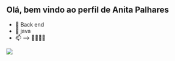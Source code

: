 ## Olá, bem vindo ao perfil de Anita Palhares

- 🔭 Back end
- 🌱 java
- 📫 
-->
🐱‍🐉🐱‍👤

<div>
  <picture>
  <source
    srcset="https://github-readme-stats.vercel.app/api?username=anitapalhares&show_icons=true&theme=dracula"
    media="(prefers-color-scheme: dark)"
  />
  <source
    srcset="https://github-readme-stats.vercel.app/api?username=anitapalhares&show_icons=true"
    media="(prefers-color-scheme: light), (prefers-color-scheme: no-preference)"
  />
  <img src="https://github-readme-stats.vercel.app/api?username=anuraghazra&show_icons=true" />
</picture>


</div>
